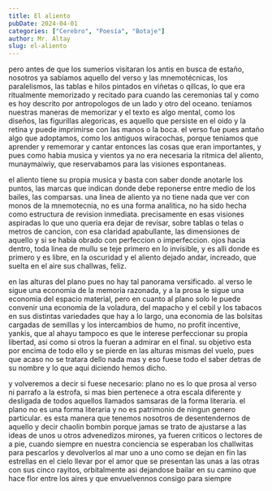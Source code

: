 ```yaml
---
title: El aliento
pubDate: 2024-04-01
categories: ["Cerebro", "Poesía", "Botaje"]
author: Mr. Altay
slug: el-aliento
---
```


pero antes de que los sumerios visitaran los antis en busca de estaño, nosotros ya sabíamos aquello del verso y las mnemotécnicas, los paralelismos, las tablas e hilos pintados en viñetas o qillcas, lo que era ritualmente memorizado y recitado para cuando las ceremonias tal y como es hoy descrito por antropologos de un lado y otro del oceano. teniamos nuestras maneras de memorizar y el texto es algo mental, como los diseños, las figurillas alegoricas, es aquello que persiste en el oido y la retina y puede imprimirse con las manos o la boca. el verso fue pues antaño algo que adoptamos, como los antiguos wiracochas, porque teniamos que aprender y rememorar y cantar entonces las cosas que eran importantes, y pues como habia musica y vientos ya no era necesaria la ritmica del aliento, munaymaiwiy, que reservabamos para las visiones espontaneas.

el aliento tiene su propia musica y basta con saber donde anotarle los puntos, las marcas que indican donde debe reponerse entre medio de los bailes, las comparsas. una linea de aliento ya no tiene nada que ver con monos de la mnemotecnia, no es una forma analitica, no ha sido hecha como estructura de revision inmediata. precisamente en esas visiones aspiradas lo que uno queria era dejar de revisar, sobre tablas o telas o metros de cancion, con esa claridad apabullante, las dimensiones de aquello y si se habia obrado con perfeccion o imperfeccion. ojos hacia dentro, toda linea de mullu se teje primero en lo invisible, y es alli donde es primero y es libre, en la oscuridad y el aliento dejado andar, increado, que suelta en el aire sus challwas, feliz.

en las alturas del plano pues no hay tal panorama versificado. al verso le sigue una economia de la memoria razonada, y a la prosa le sigue una economia del espacio material, pero en cuanto al plano solo le puede convenir una economia de la voladura, del mapacho y el cebil y los tabacos en sus distintas variedades que hay a lo largo, una economia de las bolsitas cargadas de semillas y los intercambios de humo, no profit incentive, yankis, que al ahayu tampoco es que le interese perfeccionar su propia libertad, asi como si otros la fueran a admirar en el final. su objetivo esta por encima de todo ello y se pierde en las alturas mismas del vuelo, pues que acaso no se tratara dello nada mas y eso fuese todo el saber detras de su nombre y lo que aqui diciendo hemos dicho.

y volveremos a decir si fuese necesario: plano no es lo que prosa al verso ni parrafo a la estrofa, si mas bien pertenece a otra escala diferente y desligada de todos aquellos llamados samsaras de la forma literaria. el plano no es una forma literaria y no es patrimonio de ningun genero particular. es esta manera que tenemos nosotros de desentendernos de aquello y decir chaolin bombin porque jamas se trato de ajustarse a las ideas de unos u otros advenedizos mirones, ya fueren criticos o lectores de a pie, cuando siempre en nuestra conciencia se esperaban los challwitas para pescarlos y devolverlos al mar uno a uno como se dejan en fin las estrellas en el cielo llevar por el amor que se presentan las unas a las otras con sus cinco rayitos, orbitalmente asi dejandose bailar en su camino que hace flor entre los aires y que envuelvennos consigo para siempre

